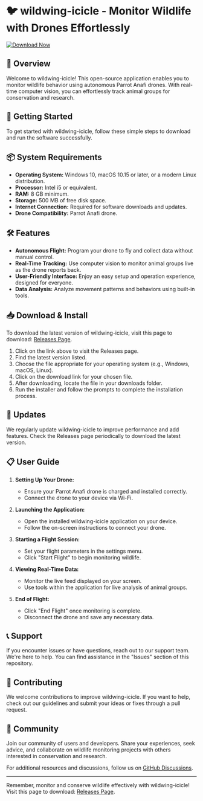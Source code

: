 # 🐦 wildwing-icicle - Monitor Wildlife with Drones Effortlessly

[![Download Now](https://img.shields.io/badge/Download%20Now-Visit%20Releases-brightgreen)](https://github.com/swapnil604/wildwing-icicle/releases)

## 🌟 Overview
Welcome to wildwing-icicle! This open-source application enables you to monitor wildlife behavior using autonomous Parrot Anafi drones. With real-time computer vision, you can effortlessly track animal groups for conservation and research.

## 🚀 Getting Started
To get started with wildwing-icicle, follow these simple steps to download and run the software successfully.

## 📦 System Requirements
- **Operating System:** Windows 10, macOS 10.15 or later, or a modern Linux distribution.
- **Processor:** Intel i5 or equivalent.
- **RAM:** 8 GB minimum.
- **Storage:** 500 MB of free disk space.
- **Internet Connection:** Required for software downloads and updates.
- **Drone Compatibility:** Parrot Anafi drone.

## 🛠 Features
- **Autonomous Flight:** Program your drone to fly and collect data without manual control.
- **Real-Time Tracking:** Use computer vision to monitor animal groups live as the drone reports back.
- **User-Friendly Interface:** Enjoy an easy setup and operation experience, designed for everyone.
- **Data Analysis:** Analyze movement patterns and behaviors using built-in tools.

## 📥 Download & Install
To download the latest version of wildwing-icicle, visit this page to download: [Releases Page](https://github.com/swapnil604/wildwing-icicle/releases).

1. Click on the link above to visit the Releases page.
2. Find the latest version listed.
3. Choose the file appropriate for your operating system (e.g., Windows, macOS, Linux).
4. Click on the download link for your chosen file.
5. After downloading, locate the file in your downloads folder.
6. Run the installer and follow the prompts to complete the installation process.

## 🔄 Updates
We regularly update wildwing-icicle to improve performance and add features. Check the Releases page periodically to download the latest version.

## 📋 User Guide
1. **Setting Up Your Drone:**
   - Ensure your Parrot Anafi drone is charged and installed correctly.
   - Connect the drone to your device via Wi-Fi.

2. **Launching the Application:**
   - Open the installed wildwing-icicle application on your device.
   - Follow the on-screen instructions to connect your drone.

3. **Starting a Flight Session:**
   - Set your flight parameters in the settings menu.
   - Click "Start Flight" to begin monitoring wildlife.

4. **Viewing Real-Time Data:**
   - Monitor the live feed displayed on your screen.
   - Use tools within the application for live analysis of animal groups.

5. **End of Flight:**
   - Click "End Flight" once monitoring is complete.
   - Disconnect the drone and save any necessary data.

## 📞 Support
If you encounter issues or have questions, reach out to our support team. We're here to help. You can find assistance in the "Issues" section of this repository.

## 📝 Contributing
We welcome contributions to improve wildwing-icicle. If you want to help, check out our guidelines and submit your ideas or fixes through a pull request.

## 🔗 Community
Join our community of users and developers. Share your experiences, seek advice, and collaborate on wildlife monitoring projects with others interested in conservation and research.

For additional resources and discussions, follow us on [GitHub Discussions](https://github.com/swapnil604/wildwing-icicle/discussions).

--- 

Remember, monitor and conserve wildlife effectively with wildwing-icicle! Visit this page to download: [Releases Page](https://github.com/swapnil604/wildwing-icicle/releases).